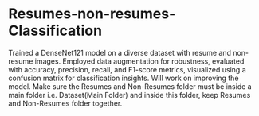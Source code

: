 # Resumes-non-resumes-Classification
Trained a DenseNet121 model on a diverse dataset with resume and non-resume images. Employed data augmentation for robustness, evaluated with accuracy, precision, recall, and F1-score metrics, visualized using a confusion matrix for classification insights. Will work on improving the model.
Make sure the Resumes and Non-Resumes folder must be inside a main folder i.e. Dataset(Main Folder) and inside this folder, keep Resumes and Non-Resumes folder together.

